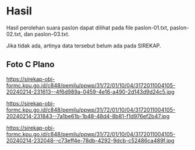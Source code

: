 # Hasil

Hasil perolehan suara paslon dapat dilihat pada file paslon-01.txt, paslon-02.txt, dan paslon-03.txt.

Jika tidak ada, artinya data tersebut belum ada pada SIREKAP.

## Foto C Plano

https://sirekap-obj-formc.kpu.go.id/c848/pemilu/ppwp/31/72/01/10/04/3172011004105-20240214-231613--4f6d989a-0459-4e16-a490-2d143d9d24c5.jpg

https://sirekap-obj-formc.kpu.go.id/c848/pemilu/ppwp/31/72/01/10/04/3172011004105-20240214-231843--7a1be61b-1b48-48d4-8b81-f1d976ef2b47.jpg

https://sirekap-obj-formc.kpu.go.id/c848/pemilu/ppwp/31/72/01/10/04/3172011004105-20240214-232048--c73eff4e-78db-4292-9dcb-c52486ca489f.jpg
